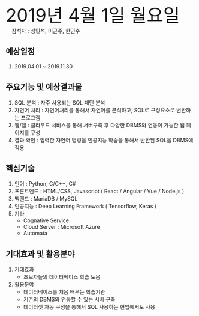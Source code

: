 <font size="8;">2019년 4월 1일 월요일</font><br/>
&nbsp;  &nbsp;  참석자 : 성민석, 이근주, 한인수

## 예상일정
 1. 2019.04.01 ~ 2019.11.30
 
## 주요기능 및 예상결과물
 1. SQL 분석 : 자주 사용되는 SQL 패턴 분석
 2. 자연어 처리 : 자연어처리를 통해서 자연어를 분석하고, SQL로 구성요소로 변환하는 프로그램
 3. 웹/앱 : 클라우드 서비스를 통해 서버구축 후 다양한 DBMS와 연동이 가능한 웹 페이지를 구성
 4. 결과 확인 : 입력한 자연어 명령을 인공지능 학습을 통해서 반환된 SQL을 DBMS에 적용

## 핵심기술
 1. 언어 : Python, C/C++, C#
 2. 프론트엔드  : HTML/CSS, Javascript ( React / Angular / Vue / Node.js )
 3. 백엔드 : MariaDB / MySQL
 4. 인공지능  : Deep Learning Framework ( Tensorflow, Keras )
 5. 기타 
    - Cognative Service  
    - Cloud Server : Microsoft Azure  
    - Automata

## 기대효과 및 활용분야
 1. 기대효과 
    - 초보자들의 데이터베이스 학습 도움 
 2. 활용분야
    - 데이터베이스를 처음 배우는 학습기관 
    - 기존의 DBMS와 연동할 수 있는 서버 구축 
    - 데이터셋 자동 구성을 통해서 SQL 사용하는 현업에서도 사용
